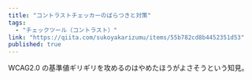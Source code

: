 ```yaml
---
title: "コントラストチェッカーのばらつきと対策"
tags:
  - "チェックツール（コントラスト）"
link: "https://qiita.com/sukoyakarizumu/items/55b782cd8b4452351d53"
published: true
---
```


WCAG2.0 の基準値ギリギリを攻めるのはやめたほうがよさそうという知見。
